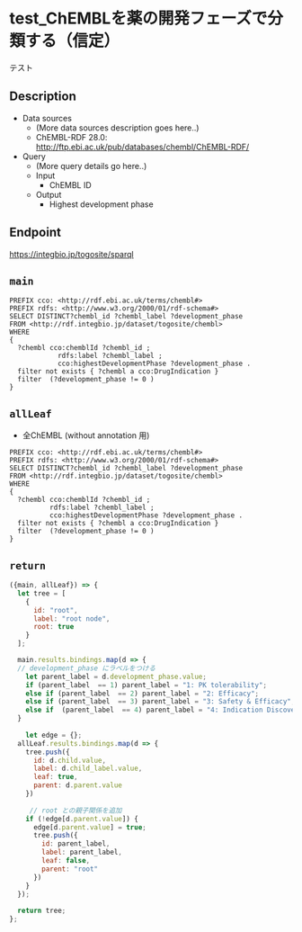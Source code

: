 # test_ChEMBLを薬の開発フェーズで分類する（信定） 
テスト
## Description

- Data sources
    - (More data sources description goes here..)
    - ChEMBL-RDF 28.0: http://ftp.ebi.ac.uk/pub/databases/chembl/ChEMBL-RDF/
- Query
    - (More query details go here..)
    -  Input
        - ChEMBL ID
    - Output
        - Highest development phase
        
 ## Endpoint

https://integbio.jp/togosite/sparql

## `main`

```sparql
PREFIX cco: <http://rdf.ebi.ac.uk/terms/chembl#>
PREFIX rdfs: <http://www.w3.org/2000/01/rdf-schema#>
SELECT DISTINCT?chembl_id ?chembl_label ?development_phase
FROM <http://rdf.integbio.jp/dataset/togosite/chembl>
WHERE 
{
  ?chembl cco:chemblId ?chembl_id ;
            rdfs:label ?chembl_label ;
            cco:highestDevelopmentPhase ?development_phase .
  filter not exists { ?chembl a cco:DrugIndication }
  filter  (?development_phase != 0 )
}
```

## `allLeaf`
- 全ChEMBL (without annotation 用)
```sparql
PREFIX cco: <http://rdf.ebi.ac.uk/terms/chembl#>
PREFIX rdfs: <http://www.w3.org/2000/01/rdf-schema#>
SELECT DISTINCT?chembl_id ?chembl_label ?development_phase
FROM <http://rdf.integbio.jp/dataset/togosite/chembl>
WHERE 
{
  ?chembl cco:chemblId ?chembl_id ;
          rdfs:label ?chembl_label ;
          cco:highestDevelopmentPhase ?development_phase .
  filter not exists { ?chembl a cco:DrugIndication }
  filter  (?development_phase != 0 )
}
```

## `return`

```javascript
({main, allLeaf}) => {
  let tree = [
    {
      id: "root",
      label: "root node",
      root: true
    }
  ];

  main.results.bindings.map(d => {
  // development_phase にラベルをつける
    let parent_label = d.development_phase.value;
    if (parent_label  == 1) parent_label = "1: PK tolerability";
    else if (parent_label  == 2) parent_label = "2: Efficacy";
    else if (parent_label  == 3) parent_label = "3: Safety & Efficacy";
    else if  (parent_label  == 4) parent_label = "4: Indication Discovery & expansion";
  }
  
    let edge = {};
  allLeaf.results.bindings.map(d => {
    tree.push({
      id: d.child.value,
      label: d.child_label.value,
      leaf: true,
      parent: d.parent.value
    })
    
     // root との親子関係を追加
    if (!edge[d.parent.value]) {
      edge[d.parent.value] = true;
      tree.push({   
        id: parent_label,
        label: parent_label,
        leaf: false,
        parent: "root"
      })
    }
  });
  
  return tree;
};
    

```